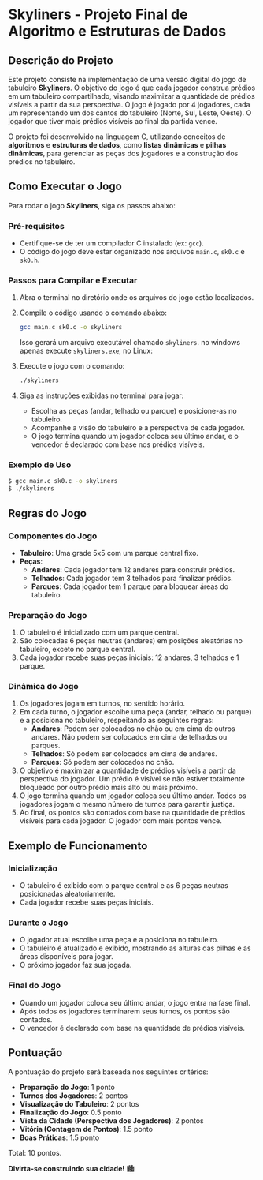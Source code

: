 # Skyliners - Projeto Final de Algoritmo e Estruturas de Dados

## Descrição do Projeto

Este projeto consiste na implementação de uma versão digital do jogo de tabuleiro **Skyliners**. O objetivo do jogo é que cada jogador construa prédios em um tabuleiro compartilhado, visando maximizar a quantidade de prédios visíveis a partir da sua perspectiva. O jogo é jogado por 4 jogadores, cada um representando um dos cantos do tabuleiro (Norte, Sul, Leste, Oeste). O jogador que tiver mais prédios visíveis ao final da partida vence.

O projeto foi desenvolvido na linguagem C, utilizando conceitos de **algoritmos** e **estruturas de dados**, como **listas dinâmicas** e **pilhas dinâmicas**, para gerenciar as peças dos jogadores e a construção dos prédios no tabuleiro.

## Como Executar o Jogo

Para rodar o jogo **Skyliners**, siga os passos abaixo:

### Pré-requisitos
- Certifique-se de ter um compilador C instalado (ex: `gcc`).
- O código do jogo deve estar organizado nos arquivos `main.c`, `sk0.c` e `sk0.h`.

### Passos para Compilar e Executar

1. Abra o terminal no diretório onde os arquivos do jogo estão localizados.

2. Compile o código usando o comando abaixo:
   ```bash
   gcc main.c sk0.c -o skyliners
   ```
   Isso gerará um arquivo executável chamado `skyliners`. no windows apenas execute `skyliners.exe`, no Linux:

3. Execute o jogo com o comando:
   ```bash
   ./skyliners
   ```

4. Siga as instruções exibidas no terminal para jogar:
   - Escolha as peças (andar, telhado ou parque) e posicione-as no tabuleiro.
   - Acompanhe a visão do tabuleiro e a perspectiva de cada jogador.
   - O jogo termina quando um jogador coloca seu último andar, e o vencedor é declarado com base nos prédios visíveis.

### Exemplo de Uso
```bash
$ gcc main.c sk0.c -o skyliners
$ ./skyliners
```

## Regras do Jogo

### Componentes do Jogo
- **Tabuleiro**: Uma grade 5x5 com um parque central fixo.
- **Peças**:
  - **Andares**: Cada jogador tem 12 andares para construir prédios.
  - **Telhados**: Cada jogador tem 3 telhados para finalizar prédios.
  - **Parques**: Cada jogador tem 1 parque para bloquear áreas do tabuleiro.

### Preparação do Jogo
1. O tabuleiro é inicializado com um parque central.
2. São colocadas 6 peças neutras (andares) em posições aleatórias no tabuleiro, exceto no parque central.
3. Cada jogador recebe suas peças iniciais: 12 andares, 3 telhados e 1 parque.

### Dinâmica do Jogo
1. Os jogadores jogam em turnos, no sentido horário.
2. Em cada turno, o jogador escolhe uma peça (andar, telhado ou parque) e a posiciona no tabuleiro, respeitando as seguintes regras:
   - **Andares**: Podem ser colocados no chão ou em cima de outros andares. Não podem ser colocados em cima de telhados ou parques.
   - **Telhados**: Só podem ser colocados em cima de andares.
   - **Parques**: Só podem ser colocados no chão.
3. O objetivo é maximizar a quantidade de prédios visíveis a partir da perspectiva do jogador. Um prédio é visível se não estiver totalmente bloqueado por outro prédio mais alto ou mais próximo.
4. O jogo termina quando um jogador coloca seu último andar. Todos os jogadores jogam o mesmo número de turnos para garantir justiça.
5. Ao final, os pontos são contados com base na quantidade de prédios visíveis para cada jogador. O jogador com mais pontos vence.

## Exemplo de Funcionamento

### Inicialização
- O tabuleiro é exibido com o parque central e as 6 peças neutras posicionadas aleatoriamente.
- Cada jogador recebe suas peças iniciais.

### Durante o Jogo
- O jogador atual escolhe uma peça e a posiciona no tabuleiro.
- O tabuleiro é atualizado e exibido, mostrando as alturas das pilhas e as áreas disponíveis para jogar.
- O próximo jogador faz sua jogada.

### Final do Jogo
- Quando um jogador coloca seu último andar, o jogo entra na fase final.
- Após todos os jogadores terminarem seus turnos, os pontos são contados.
- O vencedor é declarado com base na quantidade de prédios visíveis.

## Pontuação

A pontuação do projeto será baseada nos seguintes critérios:
- **Preparação do Jogo**: 1 ponto
- **Turnos dos Jogadores**: 2 pontos
- **Visualização do Tabuleiro**: 2 pontos
- **Finalização do Jogo**: 0.5 ponto
- **Vista da Cidade (Perspectiva dos Jogadores)**: 2 pontos
- **Vitória (Contagem de Pontos)**: 1.5 ponto
- **Boas Práticas**: 1.5 ponto

Total: 10 pontos.

**Divirta-se construindo sua cidade!** 🏙️

